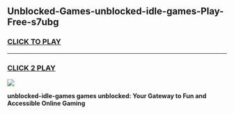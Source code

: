 
## Unblocked-Games-unblocked-idle-games-Play-Free-s7ubg
<h3>
<a href="https://premium76.site?title=unblocked-idle-games&ref=17A">CLICK TO PLAY</a></h3>
<hr>

<h3>
<a href="https://premium76.site?title=unblocked-idle-games&ref=17A">CLICK 2 PLAY</a>
  
</h3>

<a href="https://premium76.site?title=unblocked-idle-games&ref=17A"><img src="https://clearcache.store/games.png"></a>


**unblocked-idle-games games unblocked: Your Gateway to Fun and Accessible Online Gaming**
